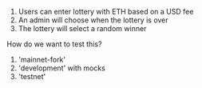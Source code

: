 1. Users can enter lottery with ETH based on a USD fee
2. An admin will choose when the lottery is over
3. The lottery will select a random winner

How do we want to test this?
1. 'mainnet-fork'
2. 'development' with mocks
3. 'testnet'